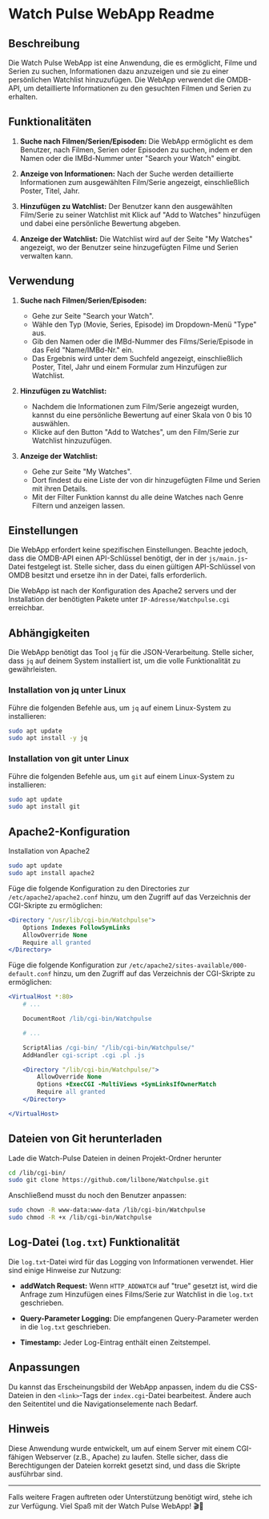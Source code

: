 # Watch Pulse WebApp Readme

## Beschreibung
Die Watch Pulse WebApp ist eine Anwendung, die es ermöglicht, Filme und Serien zu suchen, Informationen dazu anzuzeigen und sie zu einer persönlichen Watchlist hinzuzufügen. Die WebApp verwendet die OMDB-API, um detaillierte Informationen zu den gesuchten Filmen und Serien zu erhalten.

## Funktionalitäten
1. **Suche nach Filmen/Serien/Episoden:** Die WebApp ermöglicht es dem Benutzer, nach Filmen, Serien oder Episoden zu suchen, indem er den Namen oder die IMBd-Nummer  unter "Search your Watch" eingibt.

2. **Anzeige von Informationen:** Nach der Suche werden detaillierte Informationen zum ausgewählten Film/Serie angezeigt, einschließlich Poster, Titel, Jahr.

3. **Hinzufügen zu Watchlist:** Der Benutzer kann den ausgewählten Film/Serie zu seiner Watchlist mit Klick auf "Add to Watches" hinzufügen und dabei eine persönliche Bewertung abgeben.

4. **Anzeige der Watchlist:** Die Watchlist wird auf der Seite "My Watches" angezeigt, wo der Benutzer seine hinzugefügten Filme und Serien verwalten kann.

## Verwendung
1. **Suche nach Filmen/Serien/Episoden:**
   - Gehe zur Seite "Search your Watch".
   - Wähle den Typ (Movie, Series, Episode) im Dropdown-Menü "Type" aus.
   - Gib den Namen oder die IMBd-Nummer des Films/Serie/Episode in das Feld "Name/IMBd-Nr." ein.
   - Das Ergebnis wird unter dem Suchfeld angezeigt, einschließlich Poster, Titel, Jahr und einem Formular zum Hinzufügen zur Watchlist.

2. **Hinzufügen zu Watchlist:**
   - Nachdem die Informationen zum Film/Serie angezeigt wurden, kannst du eine persönliche Bewertung auf einer Skala von 0 bis 10 auswählen.
   - Klicke auf den Button "Add to Watches", um den Film/Serie zur Watchlist hinzuzufügen.

3. **Anzeige der Watchlist:**
   - Gehe zur Seite "My Watches".
   - Dort findest du eine Liste der von dir hinzugefügten Filme und Serien mit ihren Details.
   - Mit der Filter Funktion kannst du alle deine Watches nach Genre Filtern und anzeigen lassen.

## Einstellungen
Die WebApp erfordert keine spezifischen Einstellungen. Beachte jedoch, dass die OMDB-API einen API-Schlüssel benötigt, der in der `js/main.js`-Datei festgelegt ist. Stelle sicher, dass du einen gültigen API-Schlüssel von OMDB besitzt und ersetze ihn in der Datei, falls erforderlich.

Die WebApp ist nach der Konfiguration des Apache2 servers und der Installation der benötigten Pakete unter `IP-Adresse/Watchpulse.cgi` erreichbar.

## Abhängigkeiten
Die WebApp benötigt das Tool `jq` für die JSON-Verarbeitung. Stelle sicher, dass `jq` auf deinem System installiert ist, um die volle Funktionalität zu gewährleisten.

### Installation von jq unter Linux
Führe die folgenden Befehle aus, um `jq` auf einem Linux-System zu installieren:

```bash
sudo apt update
sudo apt install -y jq
```

### Installation von git unter Linux
Führe die folgenden Befehle aus, um `git` auf einem Linux-System zu installieren:

```bash
sudo apt update
sudo apt install git
```

## Apache2-Konfiguration
Installation von Apache2

```bash
sudo apt update
sudo apt install apache2 
```

Füge die folgende Konfiguration zu den Directories zur `/etc/apache2/apache2.conf` hinzu, um den Zugriff auf das Verzeichnis der CGI-Skripte zu ermöglichen:

```apache
<Directory "/usr/lib/cgi-bin/Watchpulse">
    Options Indexes FollowSymLinks
    AllowOverride None
    Require all granted
</Directory>
```

Füge die folgende Konfiguration zur `/etc/apache2/sites-available/000-default.conf` hinzu, um den Zugriff auf das Verzeichnis der CGI-Skripte zu ermöglichen:

```apache
<VirtualHost *:80>
    # ...

    DocumentRoot /lib/cgi-bin/Watchpulse

    # ...

    ScriptAlias /cgi-bin/ "/lib/cgi-bin/Watchpulse/"
    AddHandler cgi-script .cgi .pl .js

    <Directory "/lib/cgi-bin/Watchpulse/">
        AllowOverride None
        Options +ExecCGI -MultiViews +SymLinksIfOwnerMatch
        Require all granted
    </Directory>

</VirtualHost>
```

## Dateien von Git herunterladen
Lade die Watch-Pulse Dateien in deinen Projekt-Ordner herunter

```bash
cd /lib/cgi-bin/
sudo git clone https://github.com/lilbone/Watchpulse.git
```

Anschließend musst du noch den Benutzer anpassen:
```bash
sudo chown -R www-data:www-data /lib/cgi-bin/Watchpulse
sudo chmod -R +x /lib/cgi-bin/Watchpulse
```

## Log-Datei (`log.txt`) Funktionalität
Die `log.txt`-Datei wird für das Logging von Informationen verwendet. Hier sind einige Hinweise zur Nutzung:

- **addWatch Request:** Wenn `HTTP_ADDWATCH` auf "true" gesetzt ist, wird die Anfrage zum Hinzufügen eines Films/Serie zur Watchlist in die `log.txt` geschrieben.
  
- **Query-Parameter Logging:** Die empfangenen Query-Parameter werden in die `log.txt` geschrieben.

- **Timestamp:** Jeder Log-Eintrag enthält einen Zeitstempel.

## Anpassungen
Du kannst das Erscheinungsbild der WebApp anpassen, indem du die CSS-Dateien in den `<link>`-Tags der `index.cgi`-Datei bearbeitest. Ändere auch den Seitentitel und die Navigationselemente nach Bedarf.

## Hinweis
Diese Anwendung wurde entwickelt, um auf einem Server mit einem CGI-fähigen Webserver (z.B., Apache) zu laufen. Stelle sicher, dass die Berechtigungen der Dateien korrekt gesetzt sind, und dass die Skripte ausführbar sind.

---

Falls weitere Fragen auftreten oder Unterstützung benötigt wird, stehe ich zur Verfügung. Viel Spaß mit der Watch Pulse WebApp! 🎬🍿
